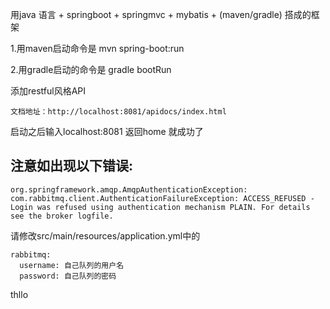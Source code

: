 用java 语言 + springboot + springmvc + mybatis + (maven/gradle) 搭成的框架

1.用maven启动命令是
	mvn spring-boot:run

2.用gradle启动的命令是
	gradle bootRun

添加restful风格API
```
文档地址：http://localhost:8081/apidocs/index.html
```

启动之后输入localhost:8081  返回home 就成功了

## 注意如出现以下错误:
```
org.springframework.amqp.AmqpAuthenticationException: com.rabbitmq.client.AuthenticationFailureException: ACCESS_REFUSED - Login was refused using authentication mechanism PLAIN. For details see the broker logfile.
```
请修改src/main/resources/application.yml中的
```
rabbitmq:
  username: 自己队列的用户名
  password: 自己队列的密码
```

thllo
